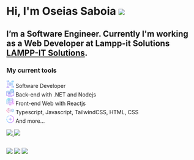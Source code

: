 # Hi, I'm Oseias Saboia <img src="https://media.giphy.com/media/hvRJCLFzcasrR4ia7z/giphy.gif" width="30" >

## I’m a Software Engineer. Currently I'm working as a Web Developer at Lampp-it Solutions <a href="https://www.linkedin.com/company/lampp-it-solutions/mycompany/" target="_blank">**LAMPP-IT Solutions**</a>.

### My current tools

<img height="20em" src="assets/img/software.png"> Software Developer </br>
<img height="20em" src="assets/img/backend.png"> Back-end with .NET and Nodejs </br>
<img height="20em" src="assets/img/frontend.png"> Front-end Web with Reactjs </br>
<img height="20em" src="assets/img/settings.png"> Typescript, Javascript, TailwindCSS, HTML, CSS </br>
<img height="20em" src="assets/img/more.png"> And more...

 <div>
  <a href="https://github.com/gabrielmelogm">
  <img height="180em" src="https://github-readme-stats.vercel.app/api?username=oseiassaboia&show_icons=true&theme=radical&include_all_commits=true&count_private=true"/>
  <img height="180em" src="https://github-readme-stats.vercel.app/api/top-langs/?username=oseiassaboia&layout=compact&langs_count=7&theme=radical"/>
</div>

##

<div> 
  <a href="https://instagram.com/oseiasnascimentto" target="_blank"><img src="https://img.shields.io/badge/-Instagram-%23E4405F?style=for-the-badge&logo=instagram&logoColor=white" target="_blank"></a>
  <a href = "mailto:oseiassaboia2@gmail.com"><img src="https://img.shields.io/badge/-Gmail-%23333?style=for-the-badge&logo=gmail&logoColor=white" target="_blank"></a>
  <a href="https://www.linkedin.com/in/oseiassaboias/" target="_blank"><img src="https://img.shields.io/badge/-LinkedIn-%230077B5?style=for-the-badge&logo=linkedin&logoColor=white" target="_blank"></a>  
</div>
